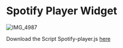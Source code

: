 # Spotify Player Widget

![IMG_4987](https://raw.githubusercontent.com/xoDeinemudda/Scriptable/main/IMG_4987.png)


Download the Script Spotify-player.js 
[here](Widgets/Sootify/spotify-player.js)



